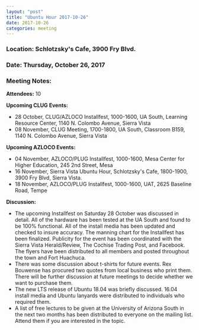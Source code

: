 ```yaml
---
layout: "post"
title: "Ubuntu Hour 2017-10-26"
date: 2017-10-26
categories: meeting
---
```


### Location: Schlotzsky's Cafe, 3900 Fry Blvd.

### Date: Thursday, October 26, 2017

### Meeting Notes:

**Attendees:** 10

**Upcoming CLUG Events:**

 * 28 October, CLUG/AZLOCO Installfest, 1000-1600, UA South, Learning Resource Center, 1140 N. Colombo Avenue, Sierra Vista
 * 08 November, CLUG Meeting, 1700-1800, UA South, Classroom B159, 1140 N. Colombo Avenue, Sierra Vista

**Upcoming AZLOCO Events:**

 * 04 November, AZLOCO/PLUG Installfest, 1000-1600, Mesa Center for Higher Education, 245 2nd Street, Mesa
 * 16 November, Sierra Vista Ubuntu Hour, Schlotzsky's Cafe, 1800-1900, 3900 Fry Blvd, Sierra Vista.
 * 18 November, AZLOCO/PLUG Installfest, 1000-1600, UAT, 2625 Baseline Road, Tempe

**Discussion:**

 * The upcoming Installfest on Saturday 28 October was discussed in detail.  All of the hardware has been tested at the UA South and found to be 100% functional.  All of the install media has been updated and checked to insure accuracy.  The manning chart for the Installfest has been finalized.  Publicity for the event has been coordinated with the Sierra Vista Herald/Review, The Cochise Trading Post, and Facebook.  The flyers have been distributed to all members and posted throughout the town and Fort Huachuca.
 * There was some discussion about t-shirts for future events.  Rex Bouwense has procured two quotes from local business who print them.  There will be further discussion at future meetings to decide whether we want to purchase them.
 * The new LTS release of Ubuntu 18.04 was briefly discussed.  16.04 install media and Ubuntu lanyards were distributed to individuals who required them.
 * A list of free lectures to be given at the University of Arizona South in the next two months has been distributed to everyone on the mailing list.  Attend them if you are interested in the topic.
